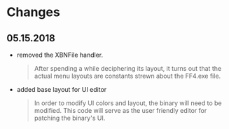 # Changes

## 05.15.2018

- removed the XBNFile handler.
  > After spending a while deciphering its layout, it turns out that the actual menu layouts are constants strewn about the FF4.exe file.

- added base layout for UI editor
  > In order to modify UI colors and layout, the binary will need to be modified. This code will serve as the user friendly editor for patching the binary's UI.